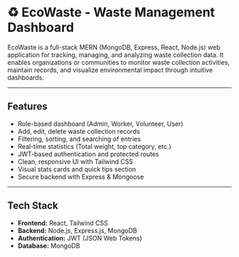 # ♻️ EcoWaste - Waste Management Dashboard

EcoWaste is a full-stack MERN (MongoDB, Express, React, Node.js) web application for tracking, managing, and analyzing waste collection data. It enables organizations or communities to monitor waste collection activities, maintain records, and visualize environmental impact through intuitive dashboards.

---

## Features

- Role-based dashboard (Admin, Worker, Volunteer, User)
- Add, edit, delete waste collection records
- Filtering, sorting, and searching of entries
- Real-time statistics (Total weight, top category, etc.)
- JWT-based authentication and protected routes
- Clean, responsive UI with Tailwind CSS
- Visual stats cards and quick tips section
- Secure backend with Express & Mongoose

---

## Tech Stack

- **Frontend:** React, Tailwind CSS
- **Backend:** Node.js, Express.js, MongoDB
- **Authentication:** JWT (JSON Web Tokens)
- **Database:** MongoDB 

